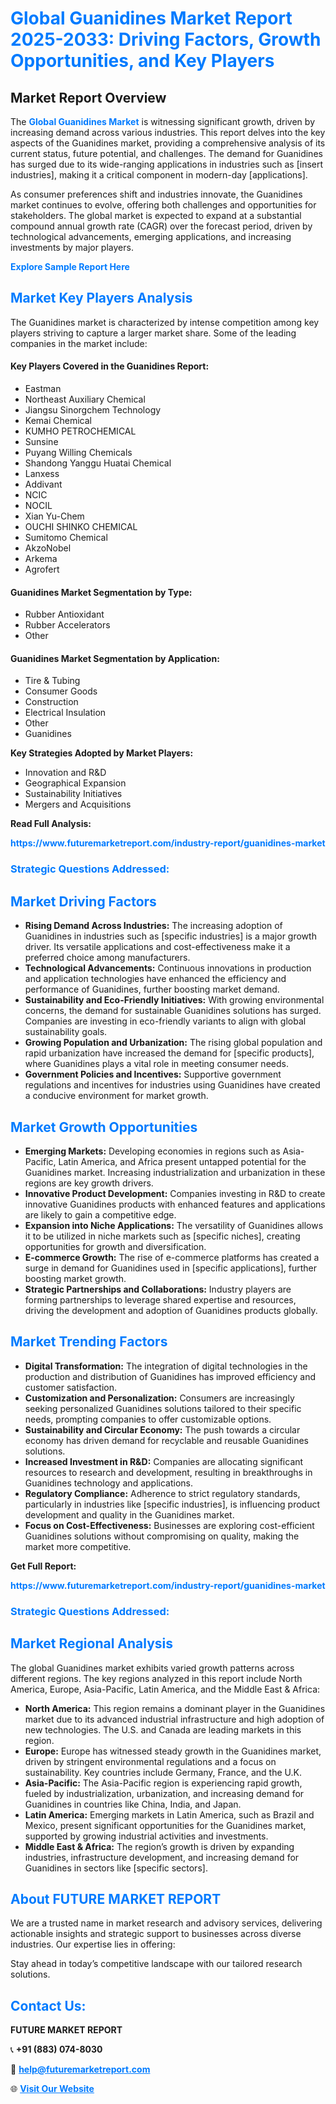 <h1 style="color: #007BFF;">Global Guanidines Market Report 2025-2033: Driving Factors, Growth Opportunities, and Key Players</h1>

<section id="overview">
<h2>Market Report Overview</h2>
<p>The <a href="https://www.futuremarketreport.com/industry-report/guanidines-market" style="color: #007BFF; text-decoration: none;"><strong>Global Guanidines Market</strong></a> is witnessing significant growth, driven by increasing demand across various industries. This report delves into the key aspects of the Guanidines market, providing a comprehensive analysis of its current status, future potential, and challenges. The demand for Guanidines has surged due to its wide-ranging applications in industries such as [insert industries], making it a critical component in modern-day [applications].</p>
<p>As consumer preferences shift and industries innovate, the Guanidines market continues to evolve, offering both challenges and opportunities for stakeholders. The global market is expected to expand at a substantial compound annual growth rate (CAGR) over the forecast period, driven by technological advancements, emerging applications, and increasing investments by major players.</p>
</section>

<section id="overview">
<p><a href="https://www.futuremarketreport.com/request-sample/reportId=111659" style="color: #007BFF; text-decoration: none;"><strong>Explore Sample Report Here</strong></a></p>
</section>

<section id="key-players">
<h2 style="color: #007BFF;">Market Key Players Analysis</h2>
<p>The Guanidines market is characterized by intense competition among key players striving to capture a larger market share. Some of the leading companies in the market include:</p>
<h4>Key Players Covered in the Guanidines Report:</h4>
<ul><li>Eastman</li><li>Northeast Auxiliary Chemical</li><li>Jiangsu Sinorgchem Technology</li><li>Kemai Chemical</li><li>KUMHO PETROCHEMICAL</li><li>Sunsine</li><li>Puyang Willing Chemicals</li><li>Shandong Yanggu Huatai Chemical</li><li>Lanxess</li><li>Addivant</li><li>NCIC</li><li>NOCIL</li><li>Xian Yu-Chem</li><li>OUCHI SHINKO CHEMICAL</li><li>Sumitomo Chemical</li><li>AkzoNobel</li><li>Arkema</li><li>Agrofert</li></ul>
<h4>Guanidines Market Segmentation by Type:</h4>
<ul><li>Rubber Antioxidant</li><li>Rubber Accelerators</li><li>Other</li></ul>

<h4>Guanidines Market Segmentation by Application:</h4>
<ul><li>Tire &amp; Tubing</li><li>Consumer Goods</li><li>Construction</li><li>Electrical Insulation</li><li>Other</li><li>Guanidines</li></ul>
<p><strong>Key Strategies Adopted by Market Players:</strong></p>
<ul>
<li>Innovation and R&D</li>
<li>Geographical Expansion</li>
<li>Sustainability Initiatives</li>
<li>Mergers and Acquisitions</li>
</ul>
</section>

<section>
<p><strong>Read Full Analysis: </strong></p><a href="https://www.futuremarketreport.com/industry-report/guanidines-market" style="color: #007BFF; text-decoration: none;"><strong>https://www.futuremarketreport.com/industry-report/guanidines-market</strong></a>
<h3 style="color: #007BFF;">Strategic Questions Addressed:</h3>
</section>

<section id="driving-factors">
<h2 style="color: #007BFF;">Market Driving Factors</h2>
<ul>
<li><strong>Rising Demand Across Industries:</strong> The increasing adoption of Guanidines in industries such as [specific industries] is a major growth driver. Its versatile applications and cost-effectiveness make it a preferred choice among manufacturers.</li>
<li><strong>Technological Advancements:</strong> Continuous innovations in production and application technologies have enhanced the efficiency and performance of Guanidines, further boosting market demand.</li>
<li><strong>Sustainability and Eco-Friendly Initiatives:</strong> With growing environmental concerns, the demand for sustainable Guanidines solutions has surged. Companies are investing in eco-friendly variants to align with global sustainability goals.</li>
<li><strong>Growing Population and Urbanization:</strong> The rising global population and rapid urbanization have increased the demand for [specific products], where Guanidines plays a vital role in meeting consumer needs.</li>
<li><strong>Government Policies and Incentives:</strong> Supportive government regulations and incentives for industries using Guanidines have created a conducive environment for market growth.</li>
</ul>
</section>

<section id="growth-opportunities">
<h2 style="color: #007BFF;">Market Growth Opportunities</h2>
<ul>
<li><strong>Emerging Markets:</strong> Developing economies in regions such as Asia-Pacific, Latin America, and Africa present untapped potential for the Guanidines market. Increasing industrialization and urbanization in these regions are key growth drivers.</li>
<li><strong>Innovative Product Development:</strong> Companies investing in R&D to create innovative Guanidines products with enhanced features and applications are likely to gain a competitive edge.</li>
<li><strong>Expansion into Niche Applications:</strong> The versatility of Guanidines allows it to be utilized in niche markets such as [specific niches], creating opportunities for growth and diversification.</li>
<li><strong>E-commerce Growth:</strong> The rise of e-commerce platforms has created a surge in demand for Guanidines used in [specific applications], further boosting market growth.</li>
<li><strong>Strategic Partnerships and Collaborations:</strong> Industry players are forming partnerships to leverage shared expertise and resources, driving the development and adoption of Guanidines products globally.</li>
</ul>
</section>

<section id="trending-factors">
<h2 style="color: #007BFF;">Market Trending Factors</h2>
<ul>
<li><strong>Digital Transformation:</strong> The integration of digital technologies in the production and distribution of Guanidines has improved efficiency and customer satisfaction.</li>
<li><strong>Customization and Personalization:</strong> Consumers are increasingly seeking personalized Guanidines solutions tailored to their specific needs, prompting companies to offer customizable options.</li>
<li><strong>Sustainability and Circular Economy:</strong> The push towards a circular economy has driven demand for recyclable and reusable Guanidines solutions.</li>
<li><strong>Increased Investment in R&D:</strong> Companies are allocating significant resources to research and development, resulting in breakthroughs in Guanidines technology and applications.</li>
<li><strong>Regulatory Compliance:</strong> Adherence to strict regulatory standards, particularly in industries like [specific industries], is influencing product development and quality in the Guanidines market.</li>
<li><strong>Focus on Cost-Effectiveness:</strong> Businesses are exploring cost-efficient Guanidines solutions without compromising on quality, making the market more competitive.</li>
</ul>
</section>

<section>
<p><strong>Get Full Report: </strong></p><a href="https://www.futuremarketreport.com/industry-report/guanidines-market" style="color: #007BFF; text-decoration: none;"><strong>https://www.futuremarketreport.com/industry-report/guanidines-market</strong></a>
<h3 style="color: #007BFF;">Strategic Questions Addressed:</h3>
</section>


<section id="regional-analysis">
<h2 style="color: #007BFF;">Market Regional Analysis</h2>
<p>The global Guanidines market exhibits varied growth patterns across different regions. The key regions analyzed in this report include North America, Europe, Asia-Pacific, Latin America, and the Middle East & Africa:</p>
<ul>
<li><strong>North America:</strong> This region remains a dominant player in the Guanidines market due to its advanced industrial infrastructure and high adoption of new technologies. The U.S. and Canada are leading markets in this region.</li>
<li><strong>Europe:</strong> Europe has witnessed steady growth in the Guanidines market, driven by stringent environmental regulations and a focus on sustainability. Key countries include Germany, France, and the U.K.</li>
<li><strong>Asia-Pacific:</strong> The Asia-Pacific region is experiencing rapid growth, fueled by industrialization, urbanization, and increasing demand for Guanidines in countries like China, India, and Japan.</li>
<li><strong>Latin America:</strong> Emerging markets in Latin America, such as Brazil and Mexico, present significant opportunities for the Guanidines market, supported by growing industrial activities and investments.</li>
<li><strong>Middle East & Africa:</strong> The region’s growth is driven by expanding industries, infrastructure development, and increasing demand for Guanidines in sectors like [specific sectors].</li>
</ul>
</section>

<footer>
<h2 style="color: #007BFF;">About FUTURE MARKET REPORT</h2>
<p>We are a trusted name in market research and advisory services, delivering actionable insights and strategic support to businesses across diverse industries. Our expertise lies in offering:</p>

<p>Stay ahead in today’s competitive landscape with our tailored research solutions.</p>

<h2 style="color: #007BFF;">Contact Us:</h2>
<p><strong>FUTURE MARKET REPORT</strong></p>
<p>📞 <strong>+91 (883) 074-8030</strong></p>
<p>📧 <strong><a href="mailto:help@futuremarketreport.com" style="color: #007BFF;">help@futuremarketreport.com</a></strong></p>
<p>🌐 <strong><a href="https://www.futuremarketreport.com/" style="color: #007BFF;">Visit Our Website</a></strong></p>
</footer>